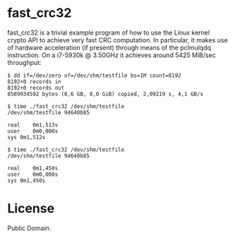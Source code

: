 # fast_crc32
fast_crc32 is a trivial example program of how to use the Linux kernel crypto
API to achieve very fast CRC computation. In particular, it makes use of
hardware acceleration (if present) through means of the pclmulqdq instruction.
On a i7-5930k @ 3.50GHz it achieves around 5425 MiB/sec throughput:

```
$ dd if=/dev/zero of=/dev/shm/testfile bs=1M count=8192
8192+0 records in
8192+0 records out
8589934592 bytes (8,6 GB, 8,0 GiB) copied, 2,09219 s, 4,1 GB/s

$ time ./fast_crc32 /dev/shm/testfile
/dev/shm/testfile 94640b85

real	0m1,513s
user	0m0,000s
sys	0m1,512s

$ time ./fast_crc32 /dev/shm/testfile
/dev/shm/testfile 94640b85

real	0m1,450s
user	0m0,000s
sys	0m1,450s
```

# License
Public Domain.
